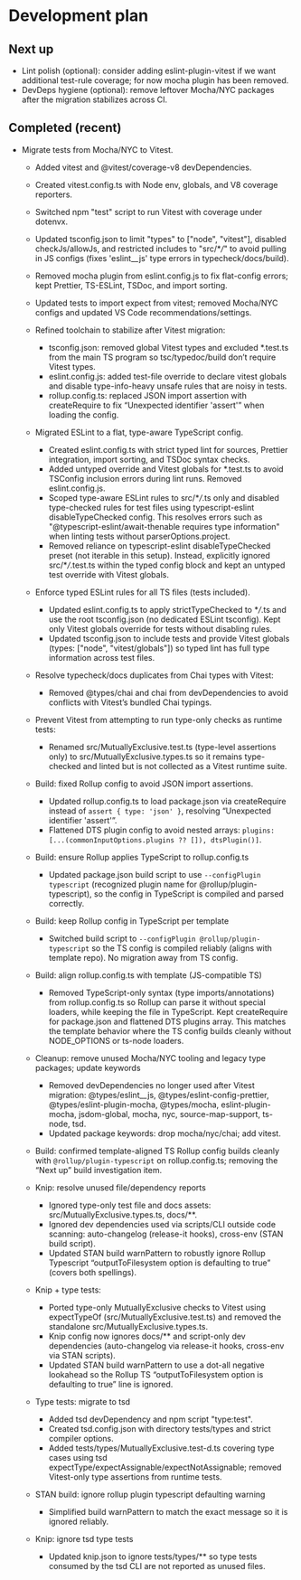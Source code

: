 # Development plan

## Next up

- Lint polish (optional): consider adding eslint-plugin-vitest if we want
  additional test-rule coverage; for now mocha plugin has been removed.
- DevDeps hygiene (optional): remove leftover Mocha/NYC packages after the
  migration stabilizes across CI.

## Completed (recent)

- Migrate tests from Mocha/NYC to Vitest.
  - Added vitest and @vitest/coverage-v8 devDependencies.
  - Created vitest.config.ts with Node env, globals, and V8 coverage reporters.
  - Switched npm "test" script to run Vitest with coverage under dotenvx.
  - Updated tsconfig.json to limit "types" to ["node", "vitest"], disabled
    checkJs/allowJs, and restricted includes to "src/\*_/_" to avoid pulling in
    JS configs (fixes 'eslint\_\_js' type errors in typecheck/docs/build).
  - Removed mocha plugin from eslint.config.js to fix flat-config errors; kept
    Prettier, TS-ESLint, TSDoc, and import sorting.
  - Updated tests to import expect from vitest; removed Mocha/NYC configs and
    updated VS Code recommendations/settings.
  - Refined toolchain to stabilize after Vitest migration:
    - tsconfig.json: removed global Vitest types and excluded \*.test.ts from the
      main TS program so tsc/typedoc/build don’t require Vitest types.
    - eslint.config.js: added test-file override to declare vitest globals and
      disable type-info-heavy unsafe rules that are noisy in tests.
    - rollup.config.ts: replaced JSON import assertion with createRequire to fix
      “Unexpected identifier 'assert'” when loading the config.
  - Migrated ESLint to a flat, type-aware TypeScript config.
    - Created eslint.config.ts with strict typed lint for sources, Prettier
      integration, import sorting, and TSDoc syntax checks.
    - Added untyped override and Vitest globals for \*.test.ts to avoid TSConfig
      inclusion errors during lint runs. Removed eslint.config.js.
    - Scoped type-aware ESLint rules to src/\*_/_.ts only and disabled
      type-checked rules for test files using typescript-eslint
      disableTypeChecked config. This resolves errors such as
      "@typescript-eslint/await-thenable requires type information" when
      linting tests without parserOptions.project.
    - Removed reliance on typescript-eslint disableTypeChecked preset (not
      iterable in this setup). Instead, explicitly ignored src/\*_/_.test.ts
      within the typed config block and kept an untyped test override with
      Vitest globals.
  - Enforce typed ESLint rules for all TS files (tests included).
    - Updated eslint.config.ts to apply strictTypeChecked to \*_/_.ts and use the
      root tsconfig.json (no dedicated ESLint tsconfig). Kept only Vitest
      globals override for tests without disabling rules.
    - Updated tsconfig.json to include tests and provide Vitest globals
      (types: ["node", "vitest/globals"]) so typed lint has full type
      information across test files.
  - Resolve typecheck/docs duplicates from Chai types with Vitest:
    - Removed @types/chai and chai from devDependencies to avoid conflicts with
      Vitest’s bundled Chai typings.
  - Prevent Vitest from attempting to run type-only checks as runtime tests:
    - Renamed src/MutuallyExclusive.test.ts (type-level assertions only) to
      src/MutuallyExclusive.types.ts so it remains type-checked and linted but
      is not collected as a Vitest runtime suite.
  - Build: fixed Rollup config to avoid JSON import assertions.
    - Updated rollup.config.ts to load package.json via createRequire instead of
      `assert { type: 'json' }`, resolving “Unexpected identifier 'assert'”.
    - Flattened DTS plugin config to avoid nested arrays:
      `plugins: [...(commonInputOptions.plugins ?? []), dtsPlugin()]`.
  - Build: ensure Rollup applies TypeScript to rollup.config.ts
    - Updated package.json build script to use `--configPlugin typescript`
      (recognized plugin name for @rollup/plugin-typescript), so the config in
      TypeScript is compiled and parsed correctly.
  - Build: keep Rollup config in TypeScript per template
    - Switched build script to `--configPlugin @rollup/plugin-typescript` so the
      TS config is compiled reliably (aligns with template repo). No migration
      away from TS config.
  - Build: align rollup.config.ts with template (JS-compatible TS)
    - Removed TypeScript-only syntax (type imports/annotations) from
      rollup.config.ts so Rollup can parse it without special loaders, while
      keeping the file in TypeScript. Kept createRequire for package.json and
      flattened DTS plugins array. This matches the template behavior where the
      TS config builds cleanly without NODE_OPTIONS or ts-node loaders.
  - Cleanup: remove unused Mocha/NYC tooling and legacy type packages; update keywords
    - Removed devDependencies no longer used after Vitest migration:
      @types/eslint\_\_js, @types/eslint-config-prettier, @types/eslint-plugin-mocha,
      @types/mocha, eslint-plugin-mocha, jsdom-global, mocha, nyc,
      source-map-support, ts-node, tsd.
    - Updated package keywords: drop mocha/nyc/chai; add vitest.
  - Build: confirmed template-aligned TS Rollup config builds cleanly with
    `@rollup/plugin-typescript` on rollup.config.ts; removing the “Next up” build
    investigation item.

  - Knip: resolve unused file/dependency reports
    - Ignored type-only test file and docs assets: src/MutuallyExclusive.types.ts, docs/\*\*.
    - Ignored dev dependencies used via scripts/CLI outside code scanning:
      auto-changelog (release-it hooks), cross-env (STAN build script).
    - Updated STAN build warnPattern to robustly ignore Rollup Typescript
      “outputToFilesystem option is defaulting to true” (covers both spellings).

  - Knip + type tests:
    - Ported type-only MutuallyExclusive checks to Vitest using expectTypeOf
      (src/MutuallyExclusive.test.ts) and removed the standalone
      src/MutuallyExclusive.types.ts.
    - Knip config now ignores docs/\*\* and script-only dev dependencies
      (auto-changelog via release-it hooks, cross-env via STAN scripts).
    - Updated STAN build warnPattern to use a dot-all negative lookahead so the
      Rollup TS “outputToFilesystem option is defaulting to true” line is ignored.

  - Type tests: migrate to tsd
    - Added tsd devDependency and npm script "type:test".
    - Created tsd.config.json with directory tests/types and strict compiler options.
    - Added tests/types/MutuallyExclusive.test-d.ts covering type cases using
      tsd expectType/expectAssignable/expectNotAssignable; removed Vitest-only
      type assertions from runtime tests.
  - STAN build: ignore rollup plugin typescript defaulting warning
    - Simplified build warnPattern to match the exact message so it is ignored reliably.

  - Knip: ignore tsd type tests
    - Updated knip.json to ignore tests/types/** so type tests consumed by the
      tsd CLI are not reported as unused files.